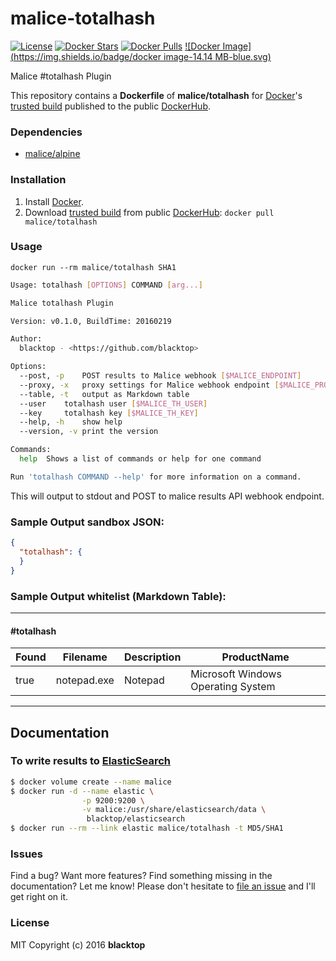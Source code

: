 malice-totalhash
================

[![License](http://img.shields.io/:license-mit-blue.svg)](http://doge.mit-license.org) [![Docker Stars](https://img.shields.io/docker/stars/malice/totalhash.svg)](https://hub.docker.com/r/malice/totalhash/) [![Docker Pulls](https://img.shields.io/docker/pulls/malice/totalhash.svg)](https://hub.docker.com/r/malice/totalhash/) [![Docker Image](https://img.shields.io/badge/docker image-14.14 MB-blue.svg)](https://hub.docker.com/r/malice/totalhash/)

Malice #totalhash Plugin

This repository contains a **Dockerfile** of **malice/totalhash** for [Docker](https://www.docker.io/)'s [trusted build](https://index.docker.io/u/malice/totalhash/) published to the public [DockerHub](https://index.docker.io/).

### Dependencies

-	[malice/alpine](https://hub.docker.com/r/malice/alpine/)

### Installation

1.	Install [Docker](https://www.docker.io/).
2.	Download [trusted build](https://hub.docker.com/r/malice/totalhash/) from public [DockerHub](https://hub.docker.com): `docker pull malice/totalhash`

### Usage

```
docker run --rm malice/totalhash SHA1
```

```bash
Usage: totalhash [OPTIONS] COMMAND [arg...]

Malice totalhash Plugin

Version: v0.1.0, BuildTime: 20160219

Author:
  blacktop - <https://github.com/blacktop>

Options:
  --post, -p	POST results to Malice webhook [$MALICE_ENDPOINT]
  --proxy, -x	proxy settings for Malice webhook endpoint [$MALICE_PROXY]
  --table, -t	output as Markdown table
  --user 	totalhash user [$MALICE_TH_USER]
  --key 	totalhash key [$MALICE_TH_KEY]
  --help, -h	show help
  --version, -v	print the version

Commands:
  help	Shows a list of commands or help for one command

Run 'totalhash COMMAND --help' for more information on a command.
```

This will output to stdout and POST to malice results API webhook endpoint.

### Sample Output **sandbox** JSON:

```json
{
  "totalhash": {
  }
}
```

### Sample Output **whitelist** (Markdown Table):

---

#### #totalhash

| Found | Filename    | Description | ProductName                        |
|-------|-------------|-------------|------------------------------------|
| true  | notepad.exe | Notepad     | Microsoft Windows Operating System |

---

Documentation
-------------

### To write results to [ElasticSearch](https://www.elastic.co/products/elasticsearch)

```bash
$ docker volume create --name malice
$ docker run -d --name elastic \
                -p 9200:9200 \
                -v malice:/usr/share/elasticsearch/data \
                 blacktop/elasticsearch
$ docker run --rm --link elastic malice/totalhash -t MD5/SHA1
```

### Issues

Find a bug? Want more features? Find something missing in the documentation? Let me know! Please don't hesitate to [file an issue](https://github.com/maliceio/malice-totalhash/issues/new) and I'll get right on it.

### License

MIT Copyright (c) 2016 **blacktop**
